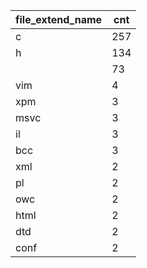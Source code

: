 | file_extend_name | cnt |
|------------------|-----|
| c                | 257 |
| h                | 134 |
|                  | 73  |
| vim              | 4   |
| xpm              | 3   |
| msvc             | 3   |
| il               | 3   |
| bcc              | 3   |
| xml              | 2   |
| pl               | 2   |
| owc              | 2   |
| html             | 2   |
| dtd              | 2   |
| conf             | 2   |
